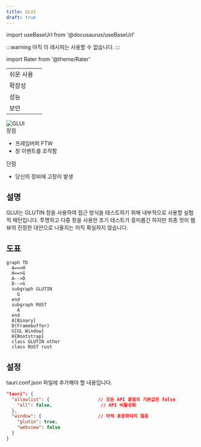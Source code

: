 ```yaml
---
title: GLUI
draft: true
---
```


import useBaseUrl from '@docusaurus/useBaseUrl'

:::warning
아직 이 레시피는 사용할 수 없습니다.
:::

import Rater from '@theme/Rater'

<div className="row">
  <div className="col col--4">
    <table>
      <tr>
        <td>쉬운 사용</td>
        <td><Rater value="0"/></td>
      </tr>
      <tr>
        <td>확장성</td>
        <td><Rater value="0"/></td>
      </tr>
      <tr>
        <td>성능</td>
        <td><Rater value="5"/></td>
      </tr>
      <tr>
        <td>보안</td>
        <td><Rater value="0"/></td>
      </tr>
    </table>
  </div>
  <div className="col col--4 pattern-logo">
    <img src={useBaseUrl('img/recipes/GLUI.svg')} alt="GLUI" />
  </div>
  <div className="col col--4">
    장점
    <ul>
      <li>프레임버퍼 FTW</li>
      <li>창 이벤트를 조작함</li>
    </ul>
    단점
    <ul>
      <li>당신의 장비에 고장이 발생</li>
    </ul>
  </div>
</div>

## 설명

GLUI는 GLUTIN 창을 사용하여 접근 방식을 테스트하기 위해 내부적으로 사용할 실험적 패턴입니다. 투명하고 다중 창을 사용한 초기 테스트가 흥미롭긴 하지만 최종 컷이 웹뷰의 진정한 대안으로 나올지는 아직 확실하지 않습니다.

## 도표

```mermaid
graph TD
  A==>H
  H==>G
  A-->D
  D-->G
  subgraph GLUTIN
    G
  end
  subgraph RUST
    A
  end
  A[Binary]
  D(Framebuffer)
  G[GL Window]
  H{Bootstrap}
  class GLUTIN other
  class RUST rust
```

## 설정

tauri.conf.json 파일에 추가해야 할 내용입니다.

```json
"tauri": {
  "allowlist": {                  // 모든 API 끝점의 기본값은 false 
    "all": false,                  // API 비활성화
  },
  "window": {                     // 아직 표준화되지 않음
    "glutin": true,
    "webview": false
  }
}
```
